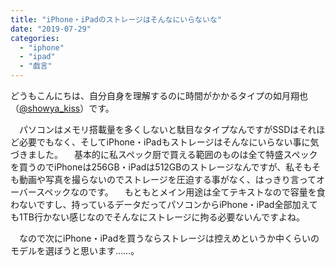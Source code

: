 ```yaml
---
title: "iPhone・iPadのストレージはそんなにいらないな"
date: "2019-07-29"
categories: 
  - "iphone"
  - "ipad"
  - "戯言"
---
```


どうもこんにちは、自分自身を理解するのに時間がかかるタイプの如月翔也（[@showya\_kiss](http://twitter.com/showya_kiss)）です。

　パソコンはメモリ搭載量を多くしないと駄目なタイプなんですがSSDはそれほど必要でもなく、そしてiPhone・iPadもストレージはそんなにいらない事に気づきました。 　基本的に私スペック厨で買える範囲のものは全て特盛スペックを買うのでiPhoneは256GB・iPadは512GBのストレージなんですが、私そもそも動画や写真を撮らないのでストレージを圧迫する事がなく、はっきり言ってオーバースペックなのです。 　もともとメイン用途は全てテキストなので容量を食わないですし、持っているデータだってパソコンからiPhone・iPad全部加えても1TB行かない感じなのでそんなにストレージに拘る必要ないんですよね。

　なので次にiPhone・iPadを買うならストレージは控えめというか中くらいのモデルを選ぼうと思います……。
